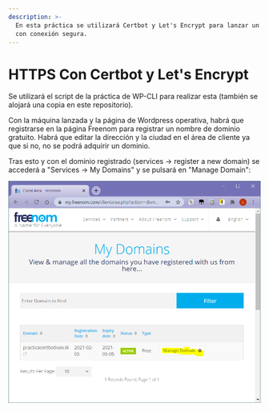 ```yaml
---
description: >-
  En esta práctica se utilizará Certbot y Let's Encrypt para lanzar un Wordpress
  con conexión segura.
---
```


# HTTPS Con Certbot y Let's Encrypt

Se utilizará el script de la práctica de WP-CLI para realizar esta \(también se alojará una copia en este repositorio\).

Con la máquina lanzada y la página de Wordpress operativa, habrá que registrarse en la página Freenom para registrar un nombre de dominio gratuito. Habrá que editar la dirección y la ciudad en el área de cliente ya que si no, no se podrá adquirir un dominio. 

Tras esto y con el dominio registrado \(services -&gt; register a new domain\) se accederá a "Services -&gt; My Domains" y se pulsará en "Manage Domain":

![](../.gitbook/assets/image%20%2834%29.png)

